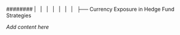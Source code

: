 ######## |   |   |   |   |   |   |   ├── Currency Exposure in Hedge Fund Strategies

*Add content here*